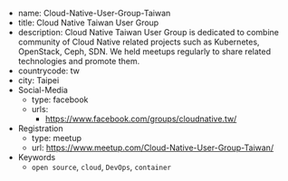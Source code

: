 * name: Cloud-Native-User-Group-Taiwan
* title: Cloud Native Taiwan User Group
* description: Cloud Native Taiwan User Group is dedicated to combine community of Cloud Native related projects such as Kubernetes, OpenStack, Ceph, SDN. We held meetups regularly to share related technologies and promote them.
* countrycode: tw
* city: Taipei
* Social-Media
    * type: facebook
    * urls:
      * https://www.facebook.com/groups/cloudnative.tw/
* Registration
    * type: meetup
    * url: https://www.meetup.com/Cloud-Native-User-Group-Taiwan/
* Keywords
    * `open source`, `cloud`, `DevOps`, `container`
